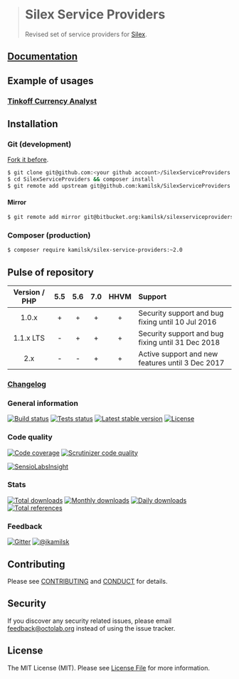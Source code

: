 > # Silex Service Providers
>
> Revised set of service providers for [Silex](https://github.com/silexphp/Silex).

## [Documentation](https://github.com/kamilsk/SilexServiceProviders/wiki)

## Example of usages

### [Tinkoff Currency Analyst](https://github.com/kamilsk/TinkoffCurrencyAnalyst)

## Installation

### Git (development)

[Fork it before](https://github.com/kamilsk/SilexServiceProviders/fork).

```bash
$ git clone git@github.com:<your github account>/SilexServiceProviders.git
$ cd SilexServiceProviders && composer install
$ git remote add upstream git@github.com:kamilsk/SilexServiceProviders.git
```

#### Mirror

```bash
$ git remote add mirror git@bitbucket.org:kamilsk/silexserviceproviders.git
```

### Composer (production)

```bash
$ composer require kamilsk/silex-service-providers:~2.0
```

## Pulse of repository

| Version / PHP | 5.5 | 5.6 | 7.0 | HHVM | Support                                           |
|:-------------:|:---:|:---:|:---:|:----:|:--------------------------------------------------|
| 1.0.x         | +   | +   | +   | +    | Security support and bug fixing until 10 Jul 2016 |
| 1.1.x LTS     | -   | +   | +   | +    | Security support and bug fixing until 31 Dec 2018 |
| 2.x           | -   | -   | +   | +    | Active support and new features until 3 Dec 2017  |

### [Changelog](CHANGELOG.md)

### General information

[![Build status](https://travis-ci.org/kamilsk/SilexServiceProviders.svg)](https://travis-ci.org/kamilsk/SilexServiceProviders)
[![Tests status](http://php-eye.com/badge/kamilsk/silex-service-providers/tested.svg)](http://php-eye.com/package/kamilsk/silex-service-providers)
[![Latest stable version](https://poser.pugx.org/kamilsk/silex-service-providers/v/stable.png)](https://packagist.org/packages/kamilsk/silex-service-providers)
[![License](https://poser.pugx.org/kamilsk/silex-service-providers/license.png)](https://packagist.org/packages/kamilsk/silex-service-providers)

### Code quality

[![Code coverage](https://scrutinizer-ci.com/g/kamilsk/SilexServiceProviders/badges/coverage.png?b=2.x)](https://scrutinizer-ci.com/g/kamilsk/SilexServiceProviders/?branch=2.x)
[![Scrutinizer code quality](https://scrutinizer-ci.com/g/kamilsk/SilexServiceProviders/badges/quality-score.png?b=2.x)](https://scrutinizer-ci.com/g/kamilsk/SilexServiceProviders/?branch=2.x)

[![SensioLabsInsight](https://insight.sensiolabs.com/projects/a06c3410-e7ba-49bd-980a-17d4b53c39e8/big.png)](https://insight.sensiolabs.com/projects/a06c3410-e7ba-49bd-980a-17d4b53c39e8)

### Stats

[![Total downloads](https://poser.pugx.org/kamilsk/silex-service-providers/downloads.png)](https://packagist.org/packages/kamilsk/silex-service-providers)
[![Monthly downloads](https://poser.pugx.org/kamilsk/silex-service-providers/d/monthly.png)](https://packagist.org/packages/kamilsk/silex-service-providers)
[![Daily downloads](https://poser.pugx.org/kamilsk/silex-service-providers/d/daily.png)](https://packagist.org/packages/kamilsk/silex-service-providers)
[![Total references](https://www.versioneye.com/php/kamilsk:silex-service-providers/reference_badge.svg)](https://www.versioneye.com/php/kamilsk:silex-service-providers/references)

### Feedback

[![Gitter](https://badges.gitter.im/Join%20Chat.svg)](https://gitter.im/kamilsk/small-tools?utm_source=badge&utm_medium=badge&utm_campaign=pr-badge)
[![@ikamilsk](https://img.shields.io/badge/author-%40ikamilsk-blue.svg)](https://twitter.com/ikamilsk)

## Contributing

Please see [CONTRIBUTING](CONTRIBUTING.md) and [CONDUCT](CONDUCT.md) for details.

## Security

If you discover any security related issues, please email feedback@octolab.org instead of using the issue tracker.

## License

The MIT License (MIT). Please see [License File](LICENSE.md) for more information.
